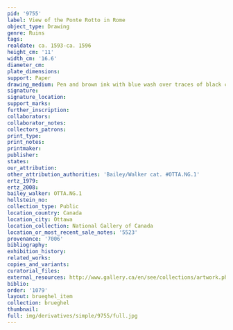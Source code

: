 ```yaml
---
pid: '9755'
label: View of the Ponte Rotto in Rome
object_type: Drawing
genre: Ruins
tags: 
realdate: ca. 1593-ca. 1596
height_cm: '11'
width_cm: '16.6'
diameter_cm: 
plate_dimensions: 
support: Paper
drawing_medium: Pen and brown ink with blue wash over traces of black chalk
signature: 
signature_location: 
support_marks: 
further_inscription: 
collaborators: 
collaborator_notes: 
collectors_patrons: 
print_type: 
print_notes: 
printmaker: 
publisher: 
states: 
our_attribution: 
other_attribution_authorities: 'Bailey/Walker cat. #OTTA.NG.1'
ertz_1979: 
ertz_2008: 
bailey_walker: OTTA.NG.1
hollstein_no: 
collection_type: Public
location_country: Canada
location_city: Ottawa
location_collection: National Gallery of Canada
location_or_most_recent_sale_notes: '5523'
provenance: '7006'
bibliography: 
exhibition_history: 
related_works: 
copies_and_variants: 
curatorial_files: 
external_resources: http://www.gallery.ca/en/see/collections/artwork.php?mkey=2993
biblio: 
order: '1079'
layout: brueghel_item
collection: brueghel
thumbnail: 
full: img/derivatives/simple/9755/full.jpg
---
```

